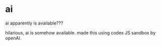 # ai
ai apparently is available???

hilarious, ai is somehow available. made this using codex JS sandbox by openAI.
